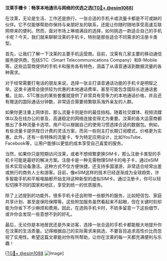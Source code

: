 **汶莱手機卡：畅享本地通讯与网络的优选之选[[TG💪+ @esim1088](https://t.me/s/esim1088)]**

在汶莱，无论是生活、工作还是旅行，一张合适的手机卡或流量卡都是不可或缺的伙伴。它不仅能够帮助你保持与亲朋好友的联系，还能让你随时随地享受高速互联网带来的便利。然而，面对市场上琳琅满目的选择，如何挑选一款适合自己的手机卡呢？今天，我们就来聊聊汶莱的手机卡，特别是那些适合不同需求的注册卡类型。

首先，让我们了解一下汶莱的主要手机运营商。目前，汶莱有几家主要的移动通信服务提供商，包括STC（Smart Telecommunications Company）和B-Mobile等。这些运营商提供的手机卡和服务各有特色，涵盖了从语音通话到数据流量的各种需求。

对于经常需要打电话的朋友来说，选择一张主打语音通话功能的手机卡是明智之举。这类卡通常会提供较为优惠的本地通话费率，甚至可能包含国际长途通话套餐。比如，STC推出的某些套餐就提供了非常具有竞争力的本地通话价格，并且还有赠送的国际通话分钟数，非常适合需要频繁联系海外亲友的人群。

如果你更注重上网体验，那么流量卡则是你的最佳拍档。随着社交媒体、视频流媒体以及在线办公的普及，高速稳定的网络连接变得尤为重要。汶莱的各大运营商都推出了多种流量卡选项，用户可以根据自己的使用习惯选择合适的数据包。例如，有些流量卡提供按日计费的灵活方案，而另一些则主打长期订阅模式，价格更为实惠。此外，还有一些特殊的流量卡，专为特定应用设计，比如YouTube、Facebook等，让用户能够以更低的成本享受自己喜爱的服务。

当然，如果你只是短期访问汶莱，或者不想频繁更换SIM卡，那么注册卡类型的手机卡可能是最好的解决方案。注册卡是一种无需物理SIM卡的电子卡，通过eSIM技术实现设备激活。这种方式不仅方便快捷，还支持多国漫游，非常适合经常出差或旅行的商务人士和游客。目前，像eSIM这样的技术已经逐渐成为全球趋势，许多智能手机和平板电脑都开始支持这种新型的虚拟SIM卡。通过注册卡，你可以轻松切换不同的国家和地区，享受到统一的优质服务。

除了上述提到的功能外，很多手机卡还会附带一些额外的服务，比如短信包、家庭共享计划、甚至是保险保障等。这些附加服务虽然看起来不起眼，但在关键时刻却能为你省下不少麻烦和费用。因此，在选购手机卡时，不妨多留意一下这些细节，或许你会发现一些意想不到的好礼。

最后，无论你是本地居民还是外来访客，选择一张合适的手机卡都能极大地提升你在汶莱的生活质量。记得根据自己的实际需求来挑选，不要盲目追求高性价比而忽视了实用性。希望这篇文章能对你有所帮助，让你在汶莱的每一天都充满便利与乐趣！

[[TG💪+ @esim1088](https://t.me/s/esim1088) ![Image](https://i.postimg.cc/4NQfJmqS/Snipaste-2025-05-13-00-14-12.png)]